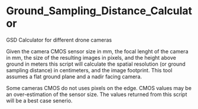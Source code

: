 # Ground_Sampling_Distance_Calculator
GSD Calculator for different drone cameras


Given the camera CMOS sensor size in mm, the focal lenght of the camera in mm, the size of the resulting images in pixels, and the height above ground in meters this script will calculate the spatial resolution (or ground sampling distance) in centimeters, and the image footprint.  This tool assumes a flat ground plane and a nadir facing camera.  

Some cameras CMOS do not uses pixels on the edge.  CMOS values may be an over-estimation of the sensor size.  The values returned from this script will be a best case senerio.
